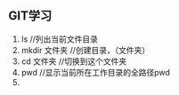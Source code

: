## GIT学习

1. ls      //列出当前文件目录
2. mkdir 文件夹 //创建目录，（文件夹）
3. cd  文件夹   //切换到这个文件夹
4. pwd           //显示当前所在工作目录的全路径pwd
5. 